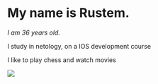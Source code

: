 # My name is Rustem.

*I am 36 years old.*

I study in netology, on a IOS development course

I like to play chess and watch movies

![](https://lh3.googleusercontent.com/a/ACg8ocLvRmDQvQ054AOtz5GcqyDLHGcc23eVLtQLSfyCxd7m1G-yHX4=s576-c-no)
